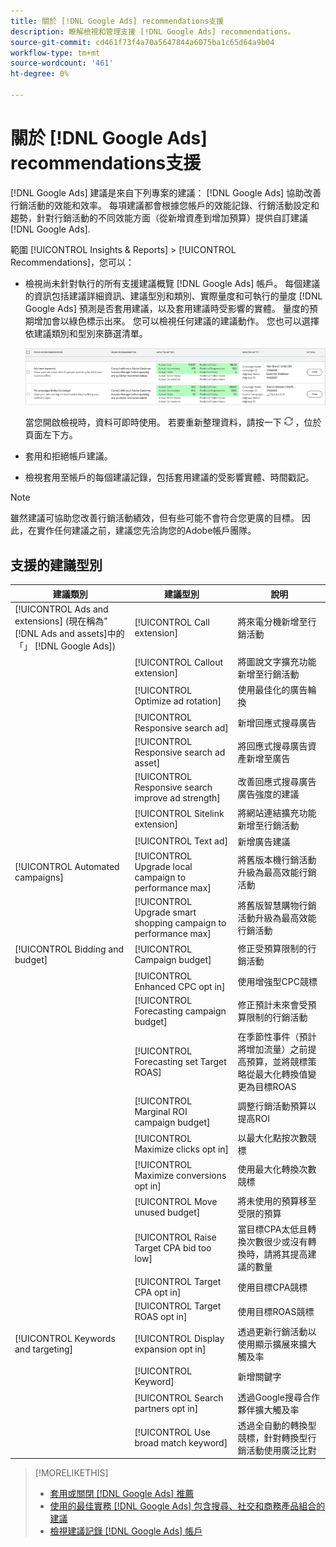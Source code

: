 ```yaml
---
title: 關於 [!DNL Google Ads] recommendations支援
description: 瞭解檢視和管理支援 [!DNL Google Ads] recommendations。
source-git-commit: cd461f73f4a70a5647844a6075ba1c65d64a9b04
workflow-type: tm+mt
source-wordcount: '461'
ht-degree: 0%

---
```


# 關於 [!DNL Google Ads] recommendations支援

[!DNL Google Ads] 建議是來自下列專案的建議： [!DNL Google Ads] 協助改善行銷活動的效能和效率。 每項建議都會根據您帳戶的效能記錄、行銷活動設定和趨勢，針對行銷活動的不同效能方面（從新增資產到增加預算）提供自訂建議 [!DNL Google Ads].

範圍 [!UICONTROL Insights & Reports] > [!UICONTROL Recommendations]，您可以：

* 檢視尚未針對執行的所有支援建議概覽 [!DNL Google Ads] 帳戶。 每個建議的資訊包括建議詳細資訊、建議型別和類別、實際量度和可執行的量度 [!DNL Google Ads] 預測是否套用建議，以及套用建議時受影響的實體。 量度的預期增加會以綠色標示出來。 您可以檢視任何建議的建議動作。 您也可以選擇依建議類別和型別來篩選清單。

   ![RECOMMENDATIONS UI](/help/search-social-commerce/assets/recommendations-ui.png "RECOMMENDATIONS UI")

   當您開啟檢視時，資料可即時使用。 若要重新整理資料，請按一下 ![重新整理](/help/search-social-commerce/assets/refresh.png "重新整理") ，位於頁面左下方。

* 套用和拒絕帳戶建議。

* 檢視套用至帳戶的每個建議記錄，包括套用建議的受影響實體、時間戳記。

>[!NOTE]
>
>雖然建議可協助您改善行銷活動績效，但有些可能不會符合您更廣的目標。 因此，在實作任何建議之前，建議您先洽詢您的Adobe帳戶團隊。

## 支援的建議型別

| 建議類別 | 建議型別 | 說明 |
| --- | --- | --- |
| [!UICONTROL Ads and extensions] (現在稱為&quot;[!DNL Ads and assets]中的「」 [!DNL Google Ads]) | [!UICONTROL Call extension] | 將來電分機新增至行銷活動 |
|  | [!UICONTROL Callout extension] | 將圖說文字擴充功能新增至行銷活動 |
|  | [!UICONTROL Optimize ad rotation] | 使用最佳化的廣告輪換 |
|  | [!UICONTROL Responsive search ad] | 新增回應式搜尋廣告 |
|  | [!UICONTROL Responsive search ad asset] | 將回應式搜尋廣告資產新增至廣告 |
|  | [!UICONTROL Responsive search improve ad strength] | 改善回應式搜尋廣告廣告強度的建議 |
|  | [!UICONTROL Sitelink extension] | 將網站連結擴充功能新增至行銷活動 |
|  | [!UICONTROL Text ad] | 新增廣告建議 |
| [!UICONTROL Automated campaigns] | [!UICONTROL Upgrade local campaign to performance max] | 將舊版本機行銷活動升級為最高效能行銷活動 |
|  | [!UICONTROL Upgrade smart shopping campaign to performance max] | 將舊版智慧購物行銷活動升級為最高效能行銷活動 |
| [!UICONTROL Bidding and budget] | [!UICONTROL Campaign budget] | 修正受預算限制的行銷活動 |
|  | [!UICONTROL Enhanced CPC opt in] | 使用增強型CPC競標 |
|  | [!UICONTROL Forecasting campaign budget] | 修正預計未來會受預算限制的行銷活動 |
|  | [!UICONTROL Forecasting set Target ROAS] | 在季節性事件（預計將增加流量）之前提高預算，並將競標策略從最大化轉換值變更為目標ROAS |
|  | [!UICONTROL Marginal ROI campaign budget] | 調整行銷活動預算以提高ROI |
|  | [!UICONTROL Maximize clicks opt in] | 以最大化點按次數競標 |
|  | [!UICONTROL Maximize conversions opt in] | 使用最大化轉換次數競標 |
|  | [!UICONTROL Move unused budget] | 將未使用的預算移至受限的預算 |
|  | [!UICONTROL Raise Target CPA bid too low] | 當目標CPA太低且轉換次數很少或沒有轉換時，請將其提高建議的數量 |
|  | [!UICONTROL Target CPA opt in] | 使用目標CPA競標 |
|  | [!UICONTROL Target ROAS opt in] | 使用目標ROAS競標 |
| [!UICONTROL Keywords and targeting] | [!UICONTROL Display expansion opt in] | 透過更新行銷活動以使用顯示擴展來擴大觸及率 |
|  | [!UICONTROL Keyword] | 新增關鍵字 |
|  | [!UICONTROL Search partners opt in] | 透過Google搜尋合作夥伴擴大觸及率 |
|  | [!UICONTROL Use broad match keyword] | 透過全自動的轉換型競標，針對轉換型行銷活動使用廣泛比對 |

>[!MORELIKETHIS]
>
>* [套用或關閉 [!DNL Google Ads] 推薦](google-recommendation-apply-dismiss.md)
>* [使用的最佳實務 [!DNL Google Ads] 包含搜尋、社交和商務產品組合的建議](google-recommendation-best-practices.md)
>* [檢視建議記錄 [!DNL Google Ads] 帳戶](google-recommendation-view-log.md)

